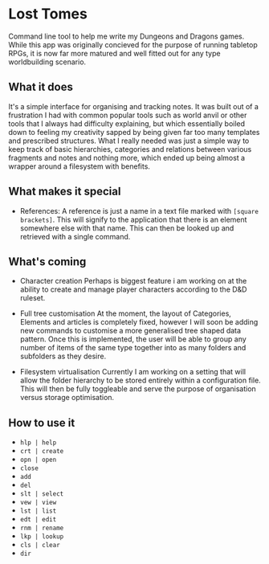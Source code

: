 # Lost Tomes
Command line tool to help me write my Dungeons and Dragons games. While this app was originally concieved for the purpose of running tabletop RPGs, it is now far more matured and well fitted out for any type worldbuilding scenario.

## What it does
It's a simple interface for organising and tracking notes. It was built out of a frustration I had with common popular tools such as world anvil or other tools that I always had difficulty explaining, but which essentially boiled down to feeling my creativity sapped by being given far too many templates and prescribed structures. What I really needed was just a simple way to keep track of basic hierarchies, categories and relations between various fragments and notes and nothing more, which ended up being almost a wrapper around a filesystem with benefits.

## What makes it special
* References:
  A reference is just a name in a text file marked with `[square brackets]`. This will signify to the application that there is an element somewhere else with that name. This can then be looked up and retrieved with a single command.

## What's coming
* Character creation
  Perhaps is biggest feature i am working on at the ability to create and manage player characters according to the D&D ruleset.

* Full tree customisation
  At the moment, the layout of Categories, Elements and articles is completely fixed, however I will soon be adding new commands to customise a more generalised tree shaped data pattern. Once this is implemented, the user will be able to group any number of items of the same type together into as many folders and subfolders as they desire.
  
* Filesystem virtualisation
  Currently I am working on a setting that will allow the folder hierarchy to be stored entirely within a configuration file. This will then be fully toggleable and serve the purpose of organisation versus storage optimisation.
  
## How to use it
* `hlp | help`
* `crt | create`
* `opn | open`
* `close`
* `add`
* `del`
* `slt | select`
* `vew | view`
* `lst | list`
* `edt | edit`
* `rnm | rename`
* `lkp | lookup`
* `cls | clear`
* `dir`